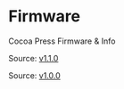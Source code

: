# Firmware
Cocoa Press Firmware &amp; Info

Source: [v1.1.0](https://github.com/drunken-octopus/drunken-octopus-marlin/releases/tag/cocoa-press-marlin-oct21)

Source: [v1.0.0](https://github.com/drunken-octopus/drunken-octopus-marlin/releases/tag/cocoa-press-marlin-sep13)

